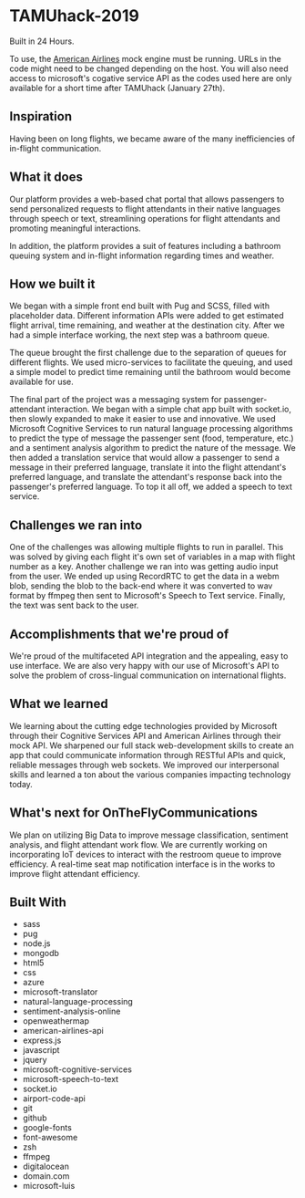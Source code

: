 # TAMUhack-2019

Built in 24 Hours.

To use, the [American Airlines](https://github.com/AmericanAirlines/AA-Mock-Engine) mock engine must be running. URLs in the code might need to be changed depending on the host. You will also need access to microsoft's cogative service API as the codes used here are only available for a short time after TAMUhack (January 27th).

## Inspiration
Having been on long flights, we became aware of the many inefficiencies of in-flight communication.

## What it does
Our platform provides a web-based chat portal that allows passengers 
to send personalized requests to flight attendants in their native 
languages through speech or text, streamlining operations for flight 
attendants and promoting meaningful interactions.

In addition, the platform provides a suit of features including a 
bathroom queuing system and in-flight information regarding times and 
weather.

## How we built it
We began with a simple front end built with Pug and SCSS, filled with
 placeholder data. Different information APIs were added to get 
estimated flight arrival, time remaining, and weather at the destination
 city. After we had a simple interface working, the next step was a 
bathroom queue.

The queue brought the first challenge due to the separation of queues
 for different flights. We used micro-services to facilitate the 
queuing, and used a simple model to predict time remaining until the 
bathroom would become available for use.

The final part of the project was a messaging system for 
passenger-attendant interaction. We began with a simple chat app built 
with socket.io, then slowly expanded to make it easier to use and 
innovative. We used Microsoft Cognitive Services to run natural language
 processing algorithms to predict the type of message the passenger sent
 (food, temperature, etc.) and a sentiment analysis algorithm to predict
 the nature of the message. We then added a translation service that 
would allow a passenger to send a message in their preferred language, 
translate it into the flight attendant's preferred language, and 
translate the attendant's response back into the passenger's preferred 
language. To top it all off, we added a speech to text service.

## Challenges we ran into
One of the challenges was allowing multiple flights to run in 
parallel. This was solved by giving each flight it's own set of 
variables in a map with flight number as a key. Another challenge we ran
 into was getting audio input from the user. We ended up using RecordRTC
 to get the data in a webm blob, sending the blob to the back-end where 
it was converted to wav format by ffmpeg then sent to Microsoft's Speech
 to Text service. Finally, the text was sent back to the user.

## Accomplishments that we're proud of
We're proud of the multifaceted API integration and the appealing, 
easy to use interface. We are also very happy with our use of 
Microsoft's API to solve the problem of cross-lingual communication on 
international flights.

## What we learned
We learning about the cutting edge technologies provided by Microsoft
 through their Cognitive Services API and American Airlines through 
their mock API. We sharpened our full stack web-development skills to 
create an app that could communicate information through RESTful APIs 
and quick, reliable messages through web sockets. We improved our 
interpersonal skills and learned a ton about the various companies 
impacting technology today.

## What's next for OnTheFlyCommunications
We plan on utilizing Big Data to improve message classification, 
sentiment analysis, and flight attendant work flow. We are currently 
working on incorporating IoT devices to interact with the restroom queue
 to improve efficiency. A real-time seat map notification interface is 
in the works to improve flight attendant efficiency. 

## Built With
- sass
- pug
- node.js
- mongodb
- html5
- css
- azure
- microsoft-translator
- natural-language-processing
- sentiment-analysis-online
- openweathermap
- american-airlines-api
- express.js
- javascript
- jquery
- microsoft-cognitive-services
- microsoft-speech-to-text
- socket.io
- airport-code-api
- git
- github
- google-fonts
- font-awesome
- zsh
- ffmpeg
- digitalocean
- domain.com
- microsoft-luis
